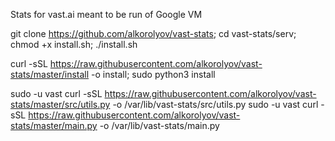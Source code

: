 Stats for vast.ai meant to be run of Google VM

git clone https://github.com/alkorolyov/vast-stats; cd vast-stats/serv; chmod +x install.sh; ./install.sh

curl -sSL https://raw.githubusercontent.com/alkorolyov/vast-stats/master/install -o install; sudo python3 install

sudo -u vast curl -sSL https://raw.githubusercontent.com/alkorolyov/vast-stats/master/src/utils.py -o /var/lib/vast-stats/src/utils.py
sudo -u vast curl -sSL https://raw.githubusercontent.com/alkorolyov/vast-stats/master/main.py -o /var/lib/vast-stats/main.py